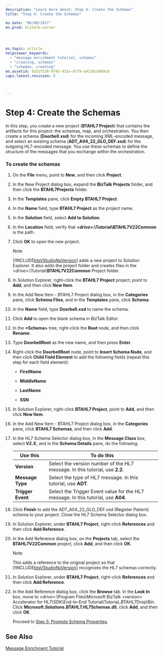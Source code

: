 ```yaml
---
description: "Learn more about: Step 4: Create the Schemas"
title: "Step 4: Create the Schemas"

ms.date: "06/08/2017"
ms.prod: biztalk-server




ms.topic: article
helpviewer_keywords: 
  - "message enrichment tutorial, schemas"
  - "creating, schemas"
  - "schemas, creating"
ms.assetid: 81b1f538-9743-433a-87f9-a423dcb868c8
caps.latest.revision: 6



---
```

# Step 4: Create the Schemas
In this step, you create a new project (**BTAHL7 Project**) that contains the artifacts for this project: the schemas, map, and orchestration. You then create a schema (**Doorbell.xsd**) for the incoming XML-encoded message, and select an existing schema (**ADT_A04_22_GLO_DEF.xsd**) for the outgoing HL7-encoded message. You use these schemas to define the structure of the messages that you exchange within the orchestration.  

### To create the schemas  

1. On the **File** menu, point to **New**, and then click **Project**.  

2. In the New Project dialog box, expand the **BizTalk Projects** folder, and then click the **BTAHL7Projects** folder.  

3. In the **Templates** pane, click **Empty BTAHL7 Project**.  

4. In the **Name** field, type **BTAHL7 Project** as the project name.  

5. In the **Solution** field, select **Add to Solution**.  

6. In the **Location** field, verify that **\<*drive*\>:\Tutorial\BTAHL7V22Common** is the path.  

7. Click **OK** to open the new project.  

   > [!NOTE]
   >  [!INCLUDE[btsVStudioNoVersion](../../includes/btsvstudionoversion-md.md)] adds a new project to Solution Explorer. It also adds the project folder and creates files in the \<*drive*\>:\Tutorial\\**BTAHL7V22Common** Project folder.  

8. In Solution Explorer, right-click the **BTAHL7 Project** project, point to **Add**, and then click **New Item**.  

9. In the Add New Item - BTAHL7 Project dialog box, in the **Categories** pane, click **Schema Files**, and in the **Templates** pane, click **Schema**.  

10. In the **Name** field, type **Doorbell.xsd** to name the schema.  

11. Click **Add** to open the blank schema in BizTalk Editor.  

12. In the **\<Schema\>** tree, right-click the **Root** node, and then click **Rename**.  

13. Type **DoorbellRoot** as the new name, and then press **Enter**.  

14. Right-click the **DoorbellRoot** node, point to **Insert Schema Node**, and then click **Child Field Element** to add the following fields (repeat this step for each field element):  

    -   **FirstName**  

    -   **MiddleName**  

    -   **LastName**  

    -   **SSN**  

15. In Solution Explorer, right-click **BTAHL7 Project**, point to **Add**, and then click **New Item**.  

16. In the Add New Item - BTAHL7 Project dialog box, in the **Categories** pane, click **BTAHL7 Schemas**, and then click **Add**.  

17. In the HL7 Schema Selector dialog box, in the **Message Class** box, select **V2.X**, and in the **Schema Details** pane, do the following:  


    |     Use this      |                                     To do this                                     |
    |-------------------|------------------------------------------------------------------------------------|
    |    **Version**    |    Select the version number of the HL7 message. In this tutorial, use **2.2**.    |
    | **Message Type**  |           Select the type of HL7 message. In this tutorial, use **ADT**.           |
    | **Trigger Event** | Select the Trigger Event value for the HL7 message. In this tutorial, use **A04**. |


18. Click **Finish** to add the ADT_A04_22_GLO_DEF.xsd (Register Patient) schema to your project. Close the HL7 Schema Selector dialog box.  

19. In Solution Explorer, under **BTAHL7 Project**, right-click **References** and then click **Add Reference**.  

20. In the Add Reference dialog box, on the **Projects** tab, select the **BTAHL7V22Common** project, click **Add**, and then click **OK**.  

    > [!NOTE]
    >  This adds a reference to the original project so that [!INCLUDE[btsVStudioNoVersion](../../includes/btsvstudionoversion-md.md)] recognizes the HL7 schemas correctly.  

21. In Solution Explorer, under **BTAHL7 Project**, right-click **References** and then click **Add Reference**.  

22. In the Add Reference dialog box, click the **Browse** tab. In the **Look In** box, move to \<*drive*\>:\Program Files\Microsoft BizTalk \<version\> Accelerator for HL7\SDK\End-to-End Tutorial\Tutorial_BTAHL7Drop\Bin. Click **Microsoft.Solutions.BTAHL7.HL7Schemas.dll**, click **Add**, and then click **OK**.  

    Proceed to [Step 5: Promote Schema Properties](../../adapters-and-accelerators/accelerator-hl7/step-5-promote-schema-properties.md).  

## See Also  
 [Message Enrichment Tutorial](../../adapters-and-accelerators/accelerator-hl7/message-enrichment-tutorial.md)
